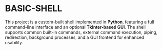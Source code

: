 # BASIC-SHELL
This project is a custom-built shell implemented in **Python**, featuring a full command-line interface and an optional **Tkinter-based GUI**. The shell supports common built-in commands, external command execution, piping, redirection, background processes, and a GUI frontend for enhanced usability.
